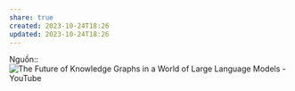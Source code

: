 ```yaml
---
share: true
created: 2023-10-24T18:26
updated: 2023-10-24T18:26
---
```

Nguồn:: ![The Future of Knowledge Graphs in a World of Large Language Models - YouTube](https://youtu.be/WqYBx2gB6vA)